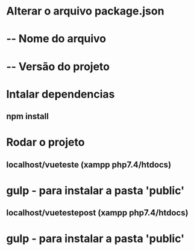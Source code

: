 # Alterar o arquivo package.json
# -- Nome do arquivo
# -- Versão do projeto

# Intalar dependencias
## npm install

# Rodar o projeto
## localhost/vueteste (xampp php7.4/htdocs)

# gulp - para instalar a pasta 'public'
## localhost/vuetestepost (xampp php7.4/htdocs)

# gulp - para instalar a pasta 'public'
